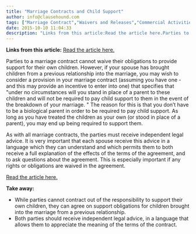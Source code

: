 ```yaml
---
title: "Marriage Contracts and Child Support"
author: info@clausehound.com
tags: ["Marriage Contract","Waivers and Releases","Commercial Activities","info@clausehound.com"]
date: 2015-10-10 11:04:33
description: "Links from this article:Read the article here.Parties to a marriage contract cannot waive their obligations to provide support for their own c..."
---
```


**Links from this article:**
[Read the article here.](http://ernstashurovlaw.com/marriage-contract/)

Parties to a marriage contract cannot waive their obligations to provide support for their own children. However, if your spouse has brought children from a previous relationship into the marriage, you may wish to consider a provision in your marriage contract (assuming you have one - and this may provide an incentive to enter into one) that specifies that "under no circumstances will you stand in place of a parent to these children and will not be required to pay child support to them in the event of the breakdown of your marriage. " The reason for this is that you don’t have to be a biological parent in order to be required to pay child support. As long as you have treated the children as your own (or stood in place of a parent), you may end up being required to support them.

As with all marriage contracts, the parties must receive independent legal advice. It is very important that each spouse receive this advice in a language which they can understand and which permits them to both receive a full explanation of the effects of the terms of the agreement, and to ask questions about the agreement. This is especially important if any rights or obligations are waived in the agreement.

[Read the article here.](http://ernstashurovlaw.com/marriage-contract/)

 

**Take away:**
- While parties cannot contract out of the responsibility to support their own children, they can agree on support obligations for children brought into the marriage from a previous relationship.
- Both parties should receive independent legal advice, in a language that allows them to appreciate the meaning of the terms of the contract.